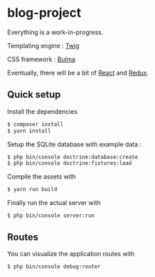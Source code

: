 # blog-project

Everything is a work-in-progress.

Templating engine : [Twig](https://twig.symfony.com/)

CSS framework : [Bulma](https://bulma.io/)

Eventually, there will be a bit of [React](https://reactjs.org/) and [Redux](https://redux.js.org/).

## Quick setup

Install the dependencies
```bash
$ composer install
$ yarn install
```

Setup the SQLite database with example data :
```bash
$ php bin/console doctrine:database:create
$ php bin/console doctrine:fixtures:load
```

Compile the assets with
```bash
$ yarn run build
```

Finally run the actual server with
```
$ php bin/console server:run
```

## Routes

You can visualize the application routes with 
```bash
$ php bin/console debug:router
```
